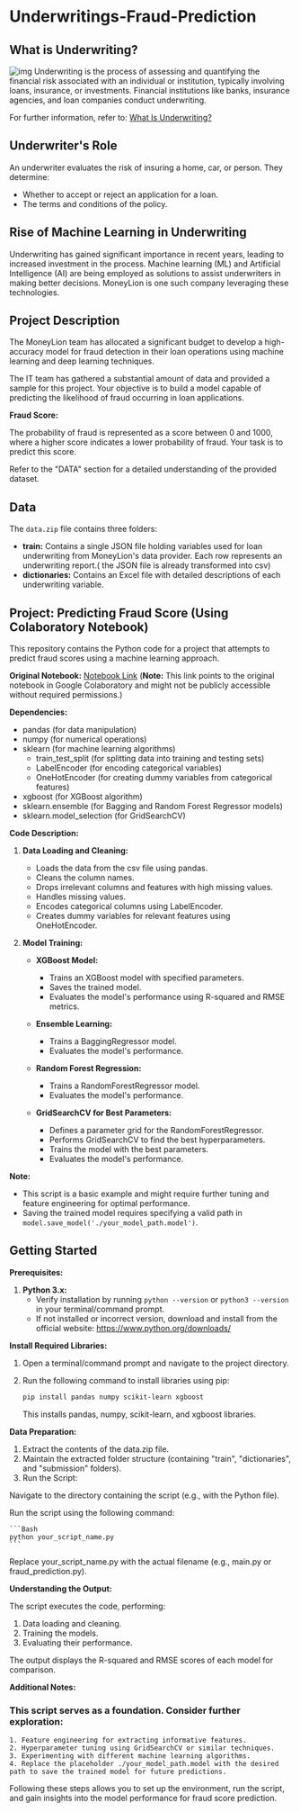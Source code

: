 # Underwritings-Fraud-Prediction

## What is Underwriting?
![img](https://fjwp.s3.amazonaws.com/blog/wp-content/uploads/2020/07/24133622/Underwriter.png)
Underwriting is the process of assessing and quantifying the financial risk associated with an individual or institution, typically involving loans, insurance, or investments. Financial institutions like banks, insurance agencies, and loan companies conduct underwriting. 

For further information, refer to: [What Is Underwriting?](https://www.investopedia.com/terms/u/underwriting.asp)

## Underwriter's Role

An underwriter evaluates the risk of insuring a home, car, or person. They determine:

* Whether to accept or reject an application for a loan.
* The terms and conditions of the policy.

## Rise of Machine Learning in Underwriting

Underwriting has gained significant importance in recent years, leading to increased investment in the process. 
Machine learning (ML) and Artificial Intelligence (AI) are being employed as solutions to assist underwriters in making better decisions. MoneyLion is one such company leveraging these technologies.

## Project Description

The MoneyLion team has allocated a significant budget to develop a high-accuracy model for fraud detection in their loan operations using machine learning and deep learning techniques.

The IT team has gathered a substantial amount of data and provided a sample for this project. Your objective is to build a model capable of predicting the likelihood of fraud occurring in loan applications.

**Fraud Score:**

The probability of fraud is represented as a score between 0 and 1000, where a higher score indicates a lower probability of fraud. Your task is to predict this score.

Refer to the "DATA" section for a detailed understanding of the provided dataset.

## Data

The `data.zip` file contains three folders:

* **train:** Contains a single JSON file holding variables used for loan underwriting from MoneyLion's data provider. Each row represents an underwriting report.( the JSON file is already transformed into csv) 
* **dictionaries:** Contains an Excel file with detailed descriptions of each underwriting variable.

## Project: Predicting Fraud Score (Using Colaboratory Notebook)

This repository contains the Python code for a project that attempts to predict fraud scores using a machine learning approach.

**Original Notebook:** [Notebook Link](https://colab.research.google.com/drive/1X7gbTNt1UC0pjr8NMq-45yZiqcBon7_A) (**Note:** This link points to the original notebook in Google Colaboratory and might not be publicly accessible without required permissions.)

**Dependencies:**

* pandas (for data manipulation)
* numpy (for numerical operations)
* sklearn (for machine learning algorithms)
    * train_test_split (for splitting data into training and testing sets)
    * LabelEncoder (for encoding categorical variables)
    * OneHotEncoder (for creating dummy variables from categorical features)
* xgboost (for XGBoost algorithm)
* sklearn.ensemble (for Bagging and Random Forest Regressor models)
* sklearn.model_selection (for GridSearchCV)

**Code Description:**

1. **Data Loading and Cleaning:**
   * Loads the data from the csv file using pandas.
   * Cleans the column names.
   * Drops irrelevant columns and features with high missing values.
   * Handles missing values.
   * Encodes categorical columns using LabelEncoder.
   * Creates dummy variables for relevant features using OneHotEncoder.

2. **Model Training:**

   * **XGBoost Model:**
     * Trains an XGBoost model with specified parameters.
     * Saves the trained model.
     * Evaluates the model's performance using R-squared and RMSE metrics.

   * **Ensemble Learning:**
     * Trains a BaggingRegressor model.
     * Evaluates the model's performance.

   * **Random Forest Regression:**
     * Trains a RandomForestRegressor model.
     * Evaluates the model's performance.

   * **GridSearchCV for Best Parameters:**
     * Defines a parameter grid for the RandomForestRegressor.
     * Performs GridSearchCV to find the best hyperparameters.
     * Trains the model with the best parameters.
     * Evaluates the model's performance.

**Note:**

* This script is a basic example and might require further tuning and feature engineering for optimal performance.
* Saving the trained model requires specifying a valid path in `model.save_model('./your_model_path.model')`.

## Getting Started

**Prerequisites:**

1. **Python 3.x:**
   - Verify installation by running `python --version` or `python3 --version` in your terminal/command prompt.
   - If not installed or incorrect version, download and install from the official website: https://www.python.org/downloads/

**Install Required Libraries:**

1. Open a terminal/command prompt and navigate to the project directory.
2. Run the following command to install libraries using pip:

   ```bash
   pip install pandas numpy scikit-learn xgboost
   ```
   This installs pandas, numpy, scikit-learn, and xgboost libraries.

**Data Preparation:**

  1. Extract the contents of the data.zip file.
  2. Maintain the extracted folder structure (containing "train", "dictionaries", and "submission" folders).
  3. Run the Script:

  Navigate to the directory containing the script (e.g., with the Python file).

  Run the script using the following command:

    ```Bash
    python your_script_name.py
    ```
  Replace your_script_name.py with the actual filename (e.g., main.py or fraud_prediction.py).

**Understanding the Output:**

  The script executes the code, performing:
  1. Data loading and cleaning.
  2. Training the models.
  3. Evaluating their performance.
  
  The output displays the R-squared and RMSE scores of each model for comparison.

**Additional Notes:**
  
  ### This script serves as a foundation. Consider further exploration:
    1. Feature engineering for extracting informative features.
    2. Hyperparameter tuning using GridSearchCV or similar techniques.
    3. Experimenting with different machine learning algorithms.
    4. Replace the placeholder ./your_model_path.model with the desired path to save the trained model for future predictions.
  Following these steps allows you to set up the environment, run the script, and gain insights into the model performance for fraud score prediction.
